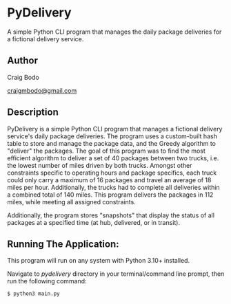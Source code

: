 # PyDelivery
A simple Python CLI program that manages the daily package deliveries for a fictional delivery service.

## Author

Craig Bodo

craigmbodo@gmail.com

## Description

PyDelivery is a simple Python CLI program that manages a fictional delivery service's daily package deliveries. The program uses a custom-built hash table to store and manage the package data, and the Greedy algorithm to "deliver" the packages. The goal of this program was to find the most efficient algorithm to deliver a set of 40 packages between two trucks, i.e. the lowest number of miles driven by both trucks. Amongst other constraints specific to operating hours and package specifics, each truck could only carry a maximum of 16 packages and travel an average of 18 miles per hour. Additionally, the trucks had to complete all deliveries within a combined total of 140 miles. This program delivers the packages in 112 miles, while meeting all assigned constraints.

Additionally, the program stores "snapshots" that display the status of all packages at a specified time (at hub, delivered, or in transit). 


## Running The Application:

This program will run on any system with Python 3.10+ installed.

Navigate to *pydelivery* directory in your terminal/command line prompt, then run the following command:

```bash
$ python3 main.py
```

